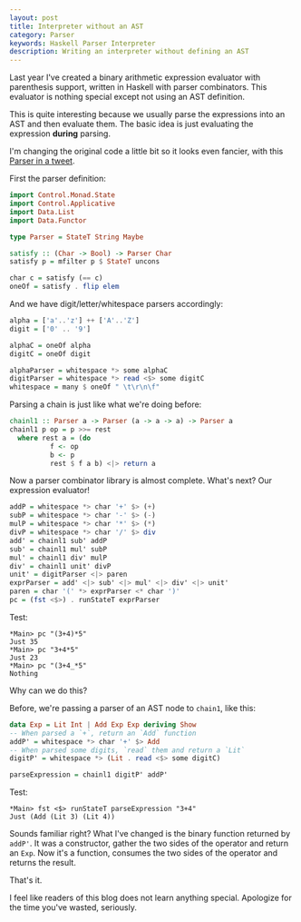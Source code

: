 ```yaml
---
layout: post
title: Interpreter without an AST
category: Parser
keywords: Haskell Parser Interpreter
description: Writing an interpreter without defining an AST
---
```


Last year I've created a binary arithmetic expression evaluator with parenthesis support,
written in Haskell with parser combinators.
This evaluator is nothing special except not using an AST definition.

This is quite interesting because we usually parse the expressions into an AST and
then evaluate them.
The basic idea is just evaluating the expression **during** parsing.

I'm changing the original code a little bit so it looks even fancier,
with this [Parser in a tweet](https://twitter.com/Anka213/status/1123746090761768962).

First the parser definition:

```haskell
import Control.Monad.State
import Control.Applicative
import Data.List
import Data.Functor

type Parser = StateT String Maybe

satisfy :: (Char -> Bool) -> Parser Char
satisfy p = mfilter p $ StateT uncons

char c = satisfy (== c)
oneOf = satisfy . flip elem
```

And we have digit/letter/whitespace parsers accordingly:

```haskell
alpha = ['a'..'z'] ++ ['A'..'Z']
digit = ['0' .. '9']

alphaC = oneOf alpha
digitC = oneOf digit

alphaParser = whitespace *> some alphaC
digitParser = whitespace *> read <$> some digitC
whitespace = many $ oneOf " \t\r\n\f"
```

Parsing a chain is just like what we're doing before:

```haskell
chainl1 :: Parser a -> Parser (a -> a -> a) -> Parser a
chainl1 p op = p >>= rest
  where rest a = (do
          f <- op
          b <- p
          rest $ f a b) <|> return a
```

Now a parser combinator library is almost complete.
What's next? Our expression evaluator!

```haskell
addP = whitespace *> char '+' $> (+)
subP = whitespace *> char '-' $> (-)
mulP = whitespace *> char '*' $> (*)
divP = whitespace *> char '/' $> div
add' = chainl1 sub' addP
sub' = chainl1 mul' subP
mul' = chainl1 div' mulP
div' = chainl1 unit' divP
unit' = digitParser <|> paren
exprParser = add' <|> sub' <|> mul' <|> div' <|> unit'
paren = char '(' *> exprParser <* char ')'
pc = (fst <$>) . runStateT exprParser
```

Test:

```
*Main> pc "(3+4)*5"
Just 35
*Main> pc "3+4*5"
Just 23
*Main> pc "(3+4_*5"
Nothing
```

Why can we do this?

Before, we're passing a parser of an AST node to `chain1`, like this:

```haskell
data Exp = Lit Int | Add Exp Exp deriving Show
-- When parsed a `+`, return an `Add` function
addP' = whitespace *> char '+' $> Add
-- When parsed some digits, `read` them and return a `Lit`
digitP' = whitespace *> (Lit . read <$> some digitC)

parseExpression = chainl1 digitP' addP'
```

Test:

```
*Main> fst <$> runStateT parseExpression "3+4"
Just (Add (Lit 3) (Lit 4))
```

Sounds familiar right?
What I've changed is the binary function returned by `addP'`.
It was a constructor, gather the two sides of the operator and return an `Exp`.
Now it's a function, consumes the two sides of the operator and returns
the result.

That's it.

I feel like readers of this blog does not learn anything special.
Apologize for the time you've wasted, seriously.
